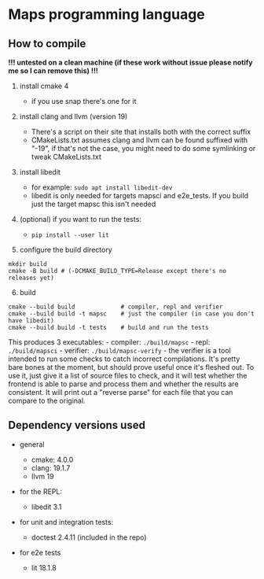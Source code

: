# Maps programming language

## How to compile

**!!! untested on a clean machine (if these work without issue please notify me so I can remove this) !!!**

1. install cmake 4
    - if you use snap there's one for it

2. install clang and llvm (version 19)
    - There's a script on their site that installs both with the correct suffix
    - CMakeLists.txt assumes clang and llvm can be found suffixed with "-19", if that's not the case, you might need to do some symlinking or tweak CMakeLists.txt

3. install libedit 
    - for example: ```sudo apt install libedit-dev```
    - libedit is only needed for targets mapsci and e2e_tests. If you build just the target mapsc this isn't needed

4. (optional) if you want to run the tests:
    - ```pip install --user lit```

5. configure the build directory

```
mkdir build
cmake -B build # (-DCMAKE_BUILD_TYPE=Release except there's no releases yet)
```

6. build 
```
cmake --build build             # compiler, repl and verifier
cmake --build build -t mapsc    # just the compiler (in case you don't have libedit)
cmake --build build -t tests    # build and run the tests
```

This produces 3 executables:
    - compiler: ```./build/mapsc```
    - repl: ```./build/mapsci```
    - verifier: ```./build/mapsc-verify```
        - the verifier is a tool intended to run some checks to catch incorrect compilations. It's pretty bare bones at the moment, but should prove useful once it's fleshed out. To use it, just give it a list of source files to check, and it will test whether the frontend is able to parse and process them and whether the results are consistent. It will print out a "reverse parse" for each file that you can compare to the original.

## Dependency versions used

- general
    - cmake: 4.0.0
    - clang: 19.1.7
    - llvm 19

- for the REPL:
    - libedit 3.1

- for unit and integration tests:
    - doctest 2.4.11 (included in the repo)

- for e2e tests
    - lit 18.1.8
